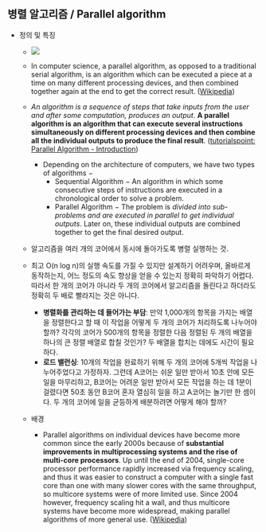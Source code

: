 ## 병렬 알고리즘 / Parallel algorithm

 - 정의 및 특징 
    - ![](https://www.tutorialspoint.com/parallel_algorithm/images/data_parallel_model.jpg) 
    - In computer science, a parallel algorithm, as opposed to a traditional serial algorithm, is an algorithm which can be executed a piece at a time on many different processing devices, and then combined together again at the end to get the correct result. ([Wikipedia](https://en.wikipedia.org/wiki/Parallel_algorithm))   
    - _An algorithm is a sequence of steps that take inputs from the user and after some computation, produces an output_. **A parallel algorithm is an algorithm that can execute several instructions simultaneously on different processing devices and then combine all the individual outputs to produce the final result**. ([tutorialspoint: Parallel Algorithm - Introduction](https://www.tutorialspoint.com/parallel_algorithm/parallel_algorithm_introduction.htm))
        - Depending on the architecture of computers, we have two types of algorithms −
            - Sequential Algorithm − An algorithm in which some consecutive steps of instructions are executed in a chronological order to solve a problem.
            -  Parallel Algorithm − The problem is *divided into sub-problems and are executed in parallel to get individual outputs*. Later on, these individual outputs are combined together to get the final desired output. 
    - 알고리즘을 여러 개의 코어에서 동시에 돌아가도록 병렬 실행하는 것.
    - 최고 O(n log n)의 실행 속도를 가질 수 있지만 설계하기 어려우며, 올바르게 동작하는지, 어느 정도의 속도 향상을 얻을 수 있는지 정확히 파악하기 어렵다. 따라서 한 개의 코어가 아니라 두 개의 코어에서 알고리즘을 돌린다고 하더라도 정확히 두 배로 빨라지는 것은 아니다. 
        - **병렬화를 관리하는 데 들어가는 부담**: 만약 1,000개의 항목을 가지는 배열을 정렬한다고 할 때 이 작업을 어떻게 두 개의 코어가 처리하도록 나누어야 할까? 각각의 코어가 500개의 항목을 정렬한 다음 정렬된 두 개의 배열을 하나의 큰 정렬 배열로 합칠 것인가? 두 배열을 합치는 데에도 시간이 필요하다.
        - **로드 밸런싱**: 10개의 작업을 완료하기 위해 두 개의 코어에 5개씩 작업을 나누어주었다고 가정하자. 그런데 A코어는 쉬운 일만 받아서 10초 안에 모든 일을 마무리하고, B코어는 어려운 일만 받아서 모든 작업을 하는 데 1분이 걸렸다면 50초 동안 B코어 혼자 열심히 일을 하고 A코어는 놀기만 한 셈이다. 두 개의 코어에 일을 균등하게 배분하려면 어떻게 해야 할까? 
    
    - 배경
        - Parallel algorithms on individual devices have become more common since the early 2000s because of **substantial improvements in multiprocessing systems and the rise of multi-core processors**. Up until the end of 2004, single-core processor performance rapidly increased via frequency scaling, and thus it was easier to construct a computer with a single fast core than one with many slower cores with the same throughput, so multicore systems were of more limited use. Since 2004 however, frequency scaling hit a wall, and thus multicore systems have become more widespread, making parallel algorithms of more general use. ([Wikipedia](https://en.wikipedia.org/wiki/Parallel_algorithm))   
